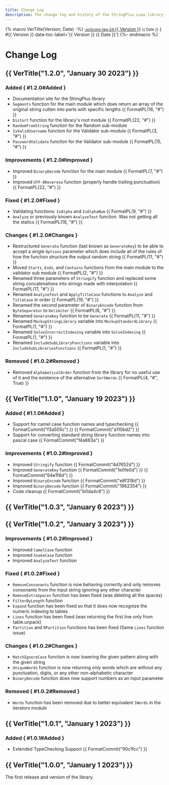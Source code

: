 ```yaml
---
title: Change Log
description: The change log and history of the StringPlus Luau library
---
```


<!-- macro (function) to convert version and date headings into proper format along with proper table of contents element -->
{% macro VerTitle(Version, Date) -%}
  <a href="https://github.com/EgizianoEG/String-Plus/releases/tag/{{ Version }}" target="_blank"><small>:octicons-tag-24:</small>{{ Version }}</a> <small>{{ Date }}</small> { #{{ Version }} data-toc-label='{{ Version }} {{ Date }}'}
{%- endmacro %}


# Change Log

## {{ VerTitle("1.2.0", "January 30 2023") }}

### Added { #1.2.0#Added }

- Documentation site for the StringPlus library
- `Segments` function for the main module which does return an array of the original string cutten into parts with specific lengths {{ FormatPL(16, "#") }}
- `Distort` function for the library's root module {{ FormatPL(22, "#") }}
- `RandomFromString` function for the Random sub-module
- `IsValidUsername` function for the Validator sub-module {{ FormatPL(3, "#") }}
- `PasswordValidate` function for the Validator sub-module {{ FormatPL(15, "#") }}

### Improvements { #1.2.0#Improved }

- Improved `BinaryDecode` function for the main module {{ FormatPL(7, "#") }}
- Improved `UTF-8Reverese` function (properly handle trailing punctuation) {{ FormatPL(22, "#") }}

### Fixed { #1.2.0#Fixed }

- Validating functions: `IsAlpha` and `IsAlphaNum` {{ FormatPL(9, "#") }}
- `Analyze` or previously known `AnalyzeText` function. Was not getting all the statics {{ FormatPL(18, "#") }}

### Changes { #1.2.0#Changes }

- Restructured `Generate` function (last known as `GenerateKey`) to be able to accept a single `Options` parameter which does include all of the rules of how the function structure the output random string {{ FormatPL(11, "#") }}
- Moved `Starts`, `Ends`, and `Contains` functions from the main module to the validator sub module {{ FormatPL(2, "#") }}
- Renamed three parameters of `Stringify` function and replaced some string concatenations into strings made with interpolation {{ FormatPL(17, "#") }}
- Renamed `AnalyzeText` and `ApplyTitleCase` functions to `Analyze` and `TitleCase` in order {{ FormatPL(19, "#") }}
- Renamed the second parameter of `BinaryEncode` function from `ByteSeparator` to `Delimiter` {{ FormatPL(6, "#") }}
- Renamed `GenerateKey` function to be `Generate` {{ FormatPL(11, "#") }}
- Renamed `MockupStringLibrary` variable into `MockupStandardLibrary` {{ FormatPL(1, "#") }}
- Renamed `SolveIncorrectIndexing` variable into `SolveIndexing` {{ FormatPL(1, "#") }}
- Renamed `IncludeSubLibraryFunctions` variable into `IncludeSubLibrariesFunctions` {{ FormatPL(1, "#") }}

### Removed { #1.0.2#Removed }

- Removed `AlphabeticalOrder` function from the library for no useful use of it and the existence of the alternative `SortWords` {{ FormatPL(4, "#", True) }}


## {{ VerTitle("1.1.0", "January 19 2023") }}

### Added { #1.1.0#Added }

- Support for camel case function names and typechecking {{ FormatCommit("f3a505c") }} {{ FormatCommit("a110bd2") }}
- Support for converting standard string library function names into pascal case {{ FormatCommit("f4a663a") }}

### Improvements { #1.0.2#Improved }

- Improved `Stringify` function {{ FormatCommit("4d7652d") }}
- Improved `GenerateKey` function {{ FormatCommit("1e0fe0d") }} {{ FormatCommit("64e1f8d") }}
- Improved `BinaryEncode` function {{ FormatCommit("e8f318d") }}
- Improved `BinaryDecode` function {{ FormatCommit("1962354") }}
- Code cleanup {{ FormatCommit("b0da4c6") }}


## {{ VerTitle("1.0.3", "January 6 2023") }}

## {{ VerTitle("1.0.2", "January 3 2023") }}

### Improvements { #1.0.2#Improved }

- Improved `CamelCase` function
- Improved `SnakeCase` function
- Improved `AnalyzeText` function

### Fixed { #1.0.2#Fixed }

- `RemoveConsonants` function is now behaving correctly and only removes consonants from the input string ignoring any other character
- `RemoveExtraSpaces` function has been fixed (was deleting all the spaces)
- `FilterByLength` function
- `Expand` function has been fixed so that it does now recognize the numeric indexing to tables
- `Lines` function has been fixed (was returning the first line only from table.unpack)
- `Partition` and `RPartition` functions has been fixed (Same `Lines` function issue)

### Changes { #1.0.2#Changes }

- `MatchIgnoreCase` function is now lowering the given pattern along with the given string
- `UniqueWords` function is now returning *only* words which are without any punctuation, digits, or any other non-alphabetic character
- `BinaryDecode` function does now support numbers as an input parameter

### Removed { #1.0.2#Removed }

- `Words` function has been removed due to better equivalent `IWords` in the iterators module


## {{ VerTitle("1.0.1", "January 1 2023") }}

### Added { #1.0.1#Added }

- Extended TypeChecking Support {{ FormatCommit("90c1fcc") }}

## {{ VerTitle("1.0.0", "January 1 2023") }}

The first release and version of the library.
